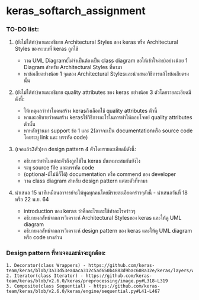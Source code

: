 # keras_softarch_assignment
### TO-DO list:

1. (ยังไม่ได้ทำ)หาและอธิบาย Architectural Styles ของ keras หรือ Architectural Styles ของระบบที่ keras ถูกใช้
	* วาด UML Diagram(ไม่จำเป็นต้องเป็น class diagram ขอให้เข้าใจง่าย)อย่างน้อย 1 Diagram สำหรับ Architectural Styles ที่หามา
	* หาข้อเสียอย่างน้อย 1 จุดของ Architectural Stylesและนำเสนอวิธีการแก้ไขข้อเสียตรงนั้น
	
2. (ยังไม่ได้ทำ)หาและอธิบาย quality attributes ของ keras อย่างน้อย 3 ตัวโดยรายละเอียดมีดังนี้:
	* ให้เหตุผลว่าทำไมคนสร้าง kerasถึงเลือกใช้ quality attributes ตัวนี้
	* หาและอธิบายว่าคนสร้าง kerasใช้วิธีการอะไรในการทำให้ตอบโจทย์ quality attributes ตัวนั้น
	* หาหลักฐานมา support ข้อ 1 และ 2(อาจจะเป็น documentationหรือ source code โดยระบุ link และ บรรทัด code) 
	
3. (เจอแล้ว3ตัว)หา design pattern 4 ตัวโดยรายละเอียดมีดังนี้:
	* อธิบายว่าทำไมแต่ละตัวถึงถูกใช้ใน keras มันเหมาะสมกันยังไง
	* ระบุ source file และบรรทัด code
	* (optional-มีไม่มีก็ได้) documentation หรือ commend ของ developer
	* วาด class diagram สำหรับ design pattern แต่ละตัวที่หามา
	
4. นำเสนอ 15 นาทีเหมือนอาจารย์จะให้พูดทุกคนโดยมีรายละเอียดคร่าวๆดังนี้ - นำเสนอวันที่ 18 หรือ 22 พ.ย. 64
	* introduction ของ keras ว่าคืออะไรและใช้ทำอะไรคร่าวๆ
	* อธิบายผลลัพธ์จากการวิเคราะห์ Architectural Stylesของ keras และให้ดู UML diagram
	* อธิบายผลลัพธ์จากการวิเคราะห์ design pattern ของ keras และให้ดู UML diagram หรือ code บางส่วน

### Design pattern ที่หาเจอและน่าจะถูกต้อง:
	1. Decorator(class Wrappers) - https://github.com/keras-team/keras/blob/3a33d53ea4aca312c5ad650b4883d9bac608a32e/keras/layers/wrappers.py#L34
	2. Iterator(class Iterator) - https://github.com/keras-team/keras/blob/v2.6.0/keras/preprocessing/image.py#L318-L319
	3. Composite(class Sequential) - https://github.com/keras-team/keras/blob/v2.6.0/keras/engine/sequential.py#L41-L467
